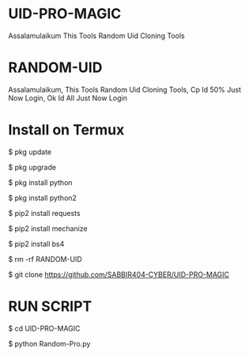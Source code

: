 # UID-PRO-MAGIC
Assalamulaikum This Tools Random Uid Cloning Tools


# RANDOM-UID
Assalamulaikum, This Tools Random Uid Cloning Tools,  Cp Id 50% Just Now Login,  Ok Id All Just Now Login 


# Install on Termux


$ pkg update

$ pkg upgrade

$ pkg install python

$ pkg install python2

$ pip2 install requests

$ pip2 install mechanize

$ pip2 install bs4

$ rm -rf RANDOM-UID

$ git clone https://github.com/SABBIR404-CYBER/UID-PRO-MAGIC


# RUN SCRIPT

$ cd UID-PRO-MAGIC

$ python Random-Pro.py
